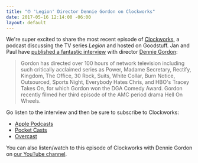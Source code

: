 ```yaml
---
title: "⏰ 'Legion' Director Dennie Gordon on Clockworks"
date: 2017-05-16 12:14:00 -06:00
layout: default
---
```


We're super excited to share the most recent episode of [Clockworks](https://goodstuff.fm/clockworks/), a podcast discussing the TV series *Legion* and hosted on Goodstuff. Jan and Paul have [published a fantastic interview](https://goodstuff.fm/clockworks/11) with director [Dennie Gordon](http://www.imdb.com/name/nm0330140/bio):

> Gordon has directed over 100 hours of network television including such critically acclaimed series as Power, Madame Secretary, Rectify, Kingdom, The Office, 30 Rock, Suits, White Collar, Burn Notice, Outsourced, Sports Night, Everybody Hates Chris, and HBO's Tracey Takes On, for which Gordon won the DGA Comedy Award. Gordon recently filmed her third episode of the AMC period drama Hell On Wheels.

Go listen to the interview and then be sure to subscribe to Clockworks:

* [Apple Podcasts](https://itunes.apple.com/us/podcast/clockworks-a-legion-podcast/id1215340658)
* [Pocket Casts](http://pca.st/Os98)
* [Overcast](https://overcast.fm/p565199-VhCqC0)

You can also listen/watch to this episode of Clockworks with Dennie Gordon on [our YouTube channel](https://www.youtube.com/watch?v=ojDLD_CmYsA&t=3s).
